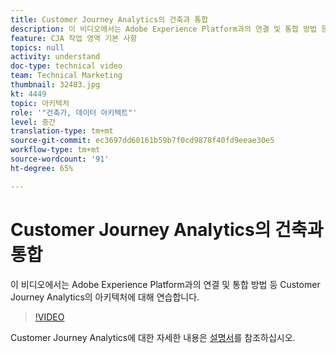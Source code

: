 ```yaml
---
title: Customer Journey Analytics의 건축과 통합
description: 이 비디오에서는 Adobe Experience Platform과의 연결 및 통합 방법 등 Adobe Customer Journey Analytics의 아키텍처에 대해 연습합니다.
feature: CJA 작업 영역 기본 사항
topics: null
activity: understand
doc-type: technical video
team: Technical Marketing
thumbnail: 32483.jpg
kt: 4449
topic: 아키텍처
role: '"건축가, 데이터 아키텍트"'
level: 중간
translation-type: tm+mt
source-git-commit: ec3697dd60161b59b7f0cd9878f40fd9eeae30e5
workflow-type: tm+mt
source-wordcount: '91'
ht-degree: 65%

---
```



# Customer Journey Analytics의 건축과 통합

이 비디오에서는 Adobe Experience Platform과의 연결 및 통합 방법 등 Customer Journey Analytics의 아키텍처에 대해 연습합니다.

>[!VIDEO](https://video.tv.adobe.com/v/32483/?quality=12)

Customer Journey Analytics에 대한 자세한 내용은 [설명서](https://docs.adobe.com/content/help/ko-KR/analytics-platform/using/cja-landing.html)를 참조하십시오.
